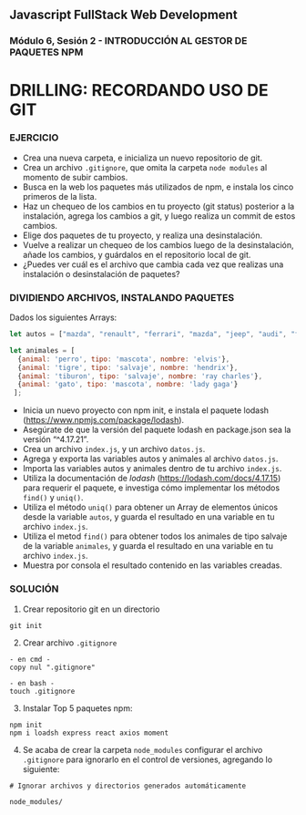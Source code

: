 ## Javascript FullStack Web Development
### Módulo 6, Sesión 2 - INTRODUCCIÓN AL GESTOR DE PAQUETES NPM

# DRILLING: RECORDANDO USO DE GIT 

### EJERCICIO

- Crea una nueva carpeta, e inicializa un nuevo repositorio de git.  
- Crea un archivo `.gitignore`, que omita la carpeta `node modules` al momento de subir cambios.  
- Busca en la web los paquetes más utilizados de npm, e instala los cinco primeros de la lista.  
- Haz un chequeo de los cambios en tu proyecto (git status) posterior a la instalación, agrega los cambios a git, y luego realiza un commit de estos cambios.  
- Elige dos paquetes de tu proyecto, y realiza una desinstalación.  
- Vuelve a realizar un chequeo de los cambios luego de la  desinstalación, añade los cambios, y guárdalos en el repositorio local de git.  
- ¿Puedes ver cuál es el archivo que cambia cada vez que realizas una instalación o desinstalación de paquetes? 

### DIVIDIENDO ARCHIVOS, INSTALANDO PAQUETES

Dados los siguientes Arrays: 

```JAVASCRIPT
let autos = ["mazda", "renault", "ferrari", "mazda", "jeep", "audi", "ferrari"];  
```

```JAVASCRIPT
let animales = [  
  {animal: 'perro', tipo: 'mascota', nombre: 'elvis'},  
  {animal: 'tigre', tipo: 'salvaje', nombre: 'hendrix'},  
  {animal: 'tiburon', tipo: 'salvaje', nombre: 'ray charles'},  
  {animal: 'gato', tipo: 'mascota', nombre: 'lady gaga'} 
 ];  
 ```
- Inicia un nuevo proyecto con npm init, e instala el paquete lodash (https://www.npmjs.com/package/lodash).
- Asegúrate de que la versión del paquete lodash en package.json sea la versión “^4.17.21”. 
- Crea un archivo `index.js`, y un archivo `datos.js`. 
- Agrega y exporta las variables autos y animales al archivo `datos.js`. 
- Importa las variables autos y animales dentro de tu archivo `index.js`. 
- Utiliza la documentación de *lodash* (https://lodash.com/docs/4.17.15) para requerir el paquete, e investiga cómo implementar los métodos `find()` y `uniq()`. 
- Utiliza el método `uniq()` para obtener un Array de elementos únicos desde la variable `autos`, y guarda el resultado en una variable en tu archivo `index.js`. 
- Utiliza  el  metod  `find()`  para  obtener  todos  los  animales  de  tipo  salvaje  de  la  variable `animales`, y guarda el resultado en una variable en tu archivo `index.js`. 
- Muestra por consola el resultado contenido en las variables creadas.

### SOLUCIÓN

1. Crear repositorio git en un directorio
```
git init
```
2. Crear archivo `.gitignore`
```
- en cmd -
copy nul ".gitignore"

- en bash -
touch .gitignore
```
3. Instalar Top 5 paquetes npm: 
```
npm init
npm i loadsh express react axios moment
```
4. Se acaba de crear la carpeta `node_modules` configurar el archivo `.gitignore` para ignorarlo en el control de versiones, agregando lo siguiente:
```
# Ignorar archivos y directorios generados automáticamente

node_modules/
```